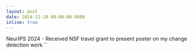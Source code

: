 ```yaml
---
layout: post
date: 2024-12-10 00:00:00-0400
inline: true
---
```


NeurIPS 2024 - Received NSF travel grant to present poster on my change detection work.``